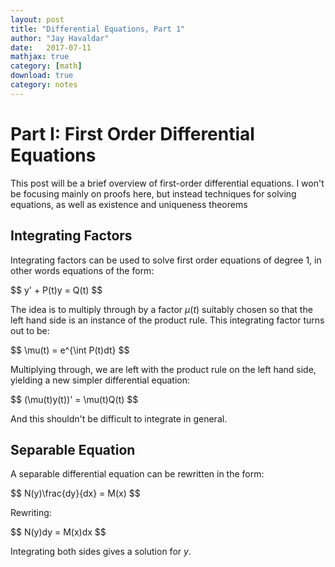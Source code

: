```yaml
---
layout: post
title: "Differential Equations, Part 1"
author: "Jay Havaldar"
date:   2017-07-11
mathjax: true
category: [math]
download: true
category: notes
---
```


# Part I: First Order Differential Equations

This post will be a brief overview of first-order differential equations. I won't be focusing mainly on proofs here, but instead techniques for solving equations, as well as existence and uniqueness theorems

## Integrating Factors

Integrating factors can be used to solve first order equations of degree $1$, in other words equations of the form:

<p>
$$
y' + P(t)y = Q(t)
$$
</p>

The idea is to multiply through by a factor $\mu(t)$ suitably chosen so that the left hand side is an instance of the product rule. This integrating factor turns out to be:

<p>
$$
\mu(t) = e^{\int P(t)dt}
$$
</p>

Multiplying through, we are left with the product rule on the left hand side, yielding a new simpler differential equation:

<p>
$$
(\mu(t)y(t))' = \mu(t)Q(t)
$$
</p>

And this shouldn't be difficult to integrate in general.

## Separable Equation

A separable differential equation can be rewritten in the form:

<p>
$$
N(y)\frac{dy}{dx} = M(x)
$$
</p>

Rewriting:

<p>
$$
N(y)dy = M(x)dx
$$
</p>

Integrating both sides gives a solution for $y$.


